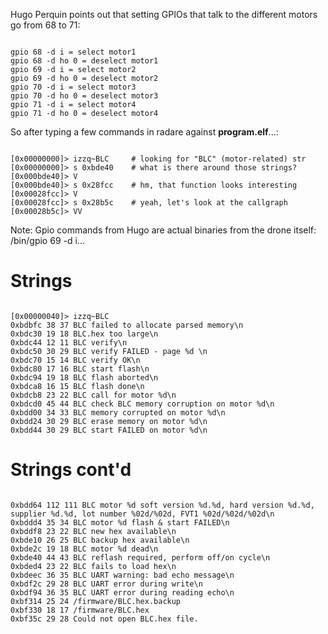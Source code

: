Hugo Perquin points out that setting GPIOs that talk to the different 
motors go from 68 to 71:

<pre><code class="hljs" data-trim contenteditable>
gpio 68 -d i = select motor1
gpio 68 -d ho 0 = deselect motor1
gpio 69 -d i = select motor2
gpio 69 -d ho 0 = deselect motor2
gpio 70 -d i = select motor3
gpio 70 -d ho 0 = deselect motor3
gpio 71 -d i = select motor4
gpio 71 -d ho 0 = deselect motor4
</code></pre>

So after typing a few commands in radare against **program.elf**...:

<pre><code class="hljs" data-trim contenteditable>
[0x00000000]> izzq~BLC     # looking for "BLC" (motor-related) str
[0x00000000]> s 0xbde40    # what is there around those strings?
[0x000bde40]> V
[0x000bde40]> s 0x28fcc    # hm, that function looks interesting
[0x00028fcc]> V
[0x00028fcc]> s 0x28b5c    # yeah, let's look at the callgraph
[0x00028b5c]> VV
</code></pre>

Note:
Gpio commands from Hugo are actual binaries from the drone itself: /bin/gpio 69 -d i...


Strings
=======
<pre><code class="hljs" data-trim contenteditable>
[0x00000040]> izzq~BLC
0xbdbfc 38 37 BLC failed to allocate parsed memory\n
0xbdc30 19 18 BLC.hex too large\n
0xbdc44 12 11 BLC verify\n
0xbdc50 30 29 BLC verify FAILED - page %d \n
0xbdc70 15 14 BLC verify OK\n
0xbdc80 17 16 BLC start flash\n
0xbdc94 19 18 BLC flash aborted\n
0xbdca8 16 15 BLC flash done\n
0xbdcb8 23 22 BLC call for motor %d\n
0xbdcd0 45 44 BLC check BLC memory corruption on motor %d\n
0xbdd00 34 33 BLC memory corrupted on motor %d\n
0xbdd24 30 29 BLC erase memory on motor %d\n
0xbdd44 30 29 BLC start FAILED on motor %d\n
</code></pre>


Strings cont'd
==============
<pre><code class="hljs" data-trim contenteditable>
0xbdd64 112 111 BLC motor %d soft version %d.%d, hard version %d.%d, supplier %d.%d, lot number %02d/%02d, FVT1 %02d/%02d/%02d\n
0xbddd4 35 34 BLC motor %d flash & start FAILED\n
0xbddf8 23 22 BLC new hex available\n
0xbde10 26 25 BLC backup hex available\n
0xbde2c 19 18 BLC motor %d dead\n
0xbde40 44 43 BLC reflash required, perform off/on cycle\n
0xbded4 23 22 BLC fails to load hex\n
0xbdeec 36 35 BLC UART warning: bad echo message\n
0xbdf2c 29 28 BLC UART error during write\n
0xbdf94 36 35 BLC UART error during reading echo\n
0xbf314 25 24 /firmware/BLC.hex.backup
0xbf330 18 17 /firmware/BLC.hex
0xbf35c 29 28 Could not open BLC.hex file.
</code></pre>
